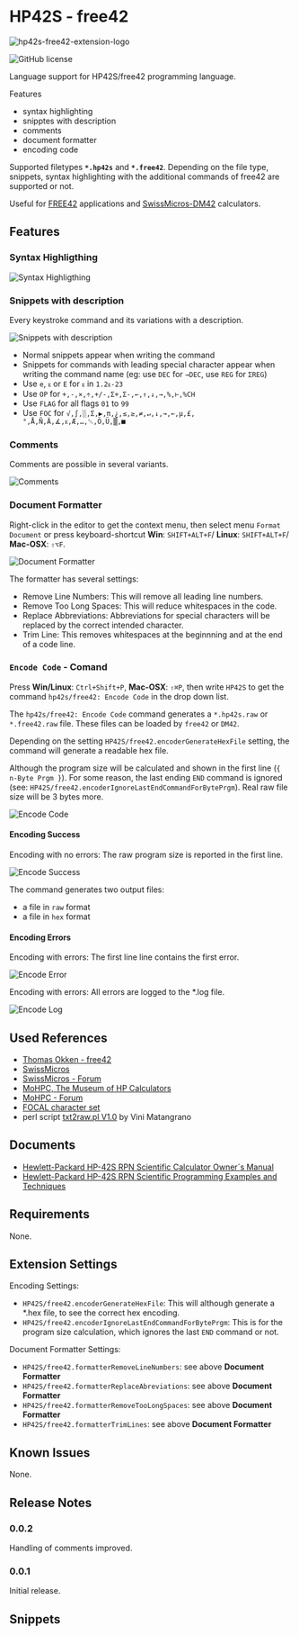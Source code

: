 # HP42S - free42

![hp42s-free42-extension-logo](https://raw.githubusercontent.com/heilingbrunner/vscode-hp42s-free42/master/images/vscode-hp42s-free42-logo.png)

![GitHub license](https://img.shields.io/badge/license-MIT-blue.svg)

Language support for HP42S/free42 programming language.

Features

- syntax highlighting
- snipptes with description
- comments
- document formatter
- encoding code
  
Supported filetypes __`*.hp42s`__ and __`*.free42`__.
Depending on the file type, snippets, syntax highlighting with the additional commands of free42 are supported or not.

Useful for [FREE42](http://thomasokken.com/free42/) applications and  [SwissMicros-DM42](https://www.swissmicros.com/dm42.php) calculators.

## Features

### Syntax Highligthing

![Syntax Highligthing](https://raw.githubusercontent.com/heilingbrunner/vscode-hp42s-free42/master/images/syntax-highlighting.gif)

### Snippets with description

Every keystroke command and its variations with a description.

![Snippets with description](https://raw.githubusercontent.com/heilingbrunner/vscode-hp42s-free42/master/images/snippets-with-description.gif)

- Normal snippets appear when writing the command
- Snippets for commands with leading special character appear when writing the command name (eg: use `DEC` for `→DEC`, use `REG` for `ΣREG`)
- Use `e`, `ᴇ` or `E` for `ᴇ` in `1.2ᴇ-23`
- Use `OP` for `+,-,×,÷,+/-,Σ+,Σ-,←,↑,↓,→,%,⊢,%CH`
- Use `FLAG` for all flags `01` to `99`
- Use `FOC` for `√,∫,░,Σ,▶,π,¿,≤,≥,≠,↵,↓,→,←,µ,£,°,Å,Ñ,Ä,∡,ᴇ,Æ,…,␛,Ö,Ü,▒,■`

### Comments

Comments are possible in several variants.

![Comments](https://raw.githubusercontent.com/heilingbrunner/vscode-hp42s-free42/master/images/comments.gif)

### Document Formatter

Right-click in the editor to get the context menu, then select menu `Format Document` or press keyboard-shortcut __Win__: `SHIFT+ALT+F`/ __Linux__: `SHIFT+ALT+F`/ __Mac-OSX__: `⇧⌥F`.

![Document Formatter](https://raw.githubusercontent.com/heilingbrunner/vscode-hp42s-free42/master/images/document-formatter.gif)

The formatter has several settings:

- Remove Line Numbers: This will remove all leading line numbers.
- Remove Too Long Spaces: This will reduce whitespaces in the code.
- Replace Abbreviations: Abbreviations for special characters will be replaced by the correct intended character.
- Trim Line: This removes whitespaces at the beginnning and at the end of a code line.

### `Encode Code` - Comand

Press __Win/Linux__: `Ctrl+Shift+P`, __Mac-OSX__: `⇧⌘P`, then write `HP42S` to get the command `hp42s/free42: Encode Code` in the drop down list.

The `hp42s/free42: Encode Code` command generates a `*.hp42s.raw` or `*.free42.raw` file. These files can be loaded by `free42` or `DM42`.

Depending on the setting `HP42S/free42.encoderGenerateHexFile` setting, the command will generate a readable hex file.

Although the program size will be calculated and shown in the first line (`{ n-Byte Prgm }`). For some reason, the last ending `END` command is ignored (see: `HP42S/free42.encoderIgnoreLastEndCommandForBytePrgm`). Real raw file size will be 3 bytes more.

![Encode Code](https://raw.githubusercontent.com/heilingbrunner/vscode-hp42s-free42/master/images/encode-code.gif)

#### Encoding Success

Encoding with no errors: The raw program size is reported in the first line.

![Encode Success](https://raw.githubusercontent.com/heilingbrunner/vscode-hp42s-free42/master/images/encode-success.gif)

The command generates two output files:

- a file in `raw` format
- a file in `hex` format

#### Encoding Errors

Encoding with errors: The first line line contains the first error.

![Encode Error](https://raw.githubusercontent.com/heilingbrunner/vscode-hp42s-free42/master/images/encode-error.gif)

Encoding with errors: All errors are logged to the *.log file.

![Encode Log](https://raw.githubusercontent.com/heilingbrunner/vscode-hp42s-free42/master/images/encode-log.gif)

## Used References

- [Thomas Okken - free42](http://thomasokken.com/free42/)
- [SwissMicros](https://www.swissmicros.com/)
- [SwissMicros - Forum](https://forum.swissmicros.com/viewtopic.php?f=2&t=2011)
- [MoHPC, The Museum of HP Calculators](http://www.hpmuseum.org/)
- [MoHPC - Forum](http://www.hpmuseum.org/forum/thread-11743.html)
- [FOCAL character set](https://en.wikipedia.org/wiki/FOCAL_character_set)
- perl script [txt2raw.pl V1.0](https://forum.swissmicros.com/viewtopic.php?t=285&start=10) by Vini Matangrano

## Documents

- [Hewlett-Packard HP-42S RPN Scientific Calculator Owner´s Manual](http://www.hp41.net/forum/fileshp41net/manuel-hp42s-us.pdf)
- [Hewlett-Packard HP-42S RPN Scientific Programming Examples and Techniques](http://www.hp41.net/forum/fileshp41net/hp42s-programming-examples.pdf)

## Requirements

None.

## Extension Settings

Encoding Settings:

- `HP42S/free42.encoderGenerateHexFile`: This will although generate a *.hex file, to see the correct hex encoding.
- `HP42S/free42.encoderIgnoreLastEndCommandForBytePrgm`: This is for the program size calculation, which ignores the last `END` command or not.
  
Document Formatter Settings:

- `HP42S/free42.formatterRemoveLineNumbers`: see above __Document Formatter__
- `HP42S/free42.formatterReplaceAbreviations`: see above __Document Formatter__
- `HP42S/free42.formatterRemoveTooLongSpaces`: see above __Document Formatter__
- `HP42S/free42.formatterTrimLines`: see above __Document Formatter__

## Known Issues

None.

## Release Notes

### 0.0.2

Handling of comments improved.

### 0.0.1

Initial release.

## Snippets



